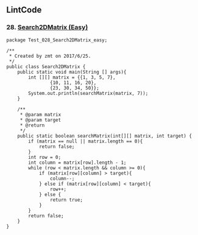 ## LintCode
### 28. <a href="http://lintcode.com/problem/search-a-2d-matrix"> Search2DMatrix (Easy) </a>

	package Test_028_Search2DMatrix_easy;

	/**
	 * Created by zmt on 2017/6/25.
	 */
	public class Search2DMatrix {
	    public static void main(String [] args){
	        int [][] matrix = {{1, 3, 5, 7},
	                {10, 11, 16, 20},
	                {23, 30, 34, 50}};
	        System.out.println(searchMatrix(matrix, 7));
	    }
	
	    /**
	     * @param matrix
	     * @param target
	     * @return
	     */
	    public static boolean searchMatrix(int[][] matrix, int target) {
	        if (matrix == null || matrix.length == 0){
	            return false;
	        }
	        int row = 0;
	        int column = matrix[row].length - 1;
	        while (row < matrix.length && column >= 0){
	            if (matrix[row][column] > target){
	                column--;
	            } else if (matrix[row][column] < target){
	                row++;
	            } else {
	                return true;
	            }
	        }
	        return false;
	    }
	}
